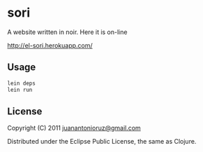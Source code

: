 # sori

A website written in noir. 
Here it is on-line

http://el-sori.herokuapp.com/

## Usage

```bash
lein deps
lein run
```

## License

Copyright (C) 2011 juanantonioruz@gmail.com

Distributed under the Eclipse Public License, the same as Clojure.

